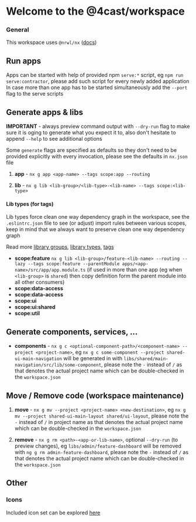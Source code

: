 # Welcome to the @4cast/workspace

### General

This workspace uses `@nrwl/nx` ([docs](https://nx.dev/l/a/getting-started/intro))

## Run apps

Apps can be started with help of provided npm `serve:*` script, eg `npm run serve:contractor`, please add such script for every newly added application
In case more than one app has to be started simultaneously add the `--port` flag to the serve scripts

## Generate apps & libs

**IMPORTANT** - always preview command output with `--dry-run` flag to make sure it is oging to generate what you expect it to, also don't hesitate to append `--help` to see additional options

Some `generate` flags are specified as defaults so they don't need to be provided explicitly with every invocation, please see the defaults in `nx.json` file

1. **app** - `nx g app <app-name> --tags scope:app --routing`

2. **lib** - `nx g lib <lib-group>/<lib-type>-<lib-name> --tags scope:<lib-type>`

#### Lib types (for tags)

Lib types force clean one way dependency graph in the workspace, see the `.eslintrc.json` file to see (or adjust) import rules between various scopes, keep in mind that we always want to preserve clean one way dependency graph

Read more [library groups](https://nx.dev/l/a/structure/grouping-libraries), [library types](https://nx.dev/l/a/structure/library-types), [tags](https://nx.dev/l/a/structure/monorepo-tags)

- **scope:feature** `nx g lib <lib-group>/feature-<lib-name> --routing --lazy --tags scope:feature --parentModule apps/<app-name>/src/app/app.module.ts` (if used in more than one app (eg when `<lib-group>` is `shared`) then copy definition form the parent module into all other consumers)
- **scope:data-access**
- **scope:data-access**
- **scope:ui**
- **scope:ui:shared**
- **scope:util**

## Generate components, services, ...

- **components** - `nx g c <optional-component-path>/<component-name> --project <project-name>`, eg `nx g c some-component --project shared-ui-main-navigation` will be generated in with `libs/shared/main-navigation/src/lib/some-component`, please note the `-` instead of `/` as that denotes the actual project name which can be double-checked in the `workspace.json`

## Move / Remove code (workspace maintenance)

1. **move** - `nx g mv --project <project-name> <new-destination>`, eg `nx g mv --project shared-ui-main-layout shared/ui-layout`, please note the `-` instead of `/` in project name as that denotes the actual project name which can be double-checked in the `workspace.json`

2. **remove** - `nx g rm <path>-<app-or-lib-name>`, optional `--dry-run` (to preview changes), eg `libs/admin/feature-dashboard` will be removed with `ng g rm admin-feature-dashboard`, please note the `-` instead of `/` as that denotes the actual project name which can be double-checked in the `workspace.json`

## Other

### Icons

Included icon set can be explored [here](https://fonts.google.com/icons)

